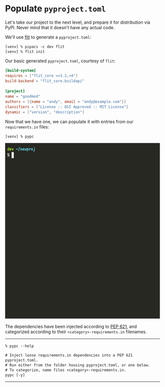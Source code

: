 # Populate `pyproject.toml`

Let's take our project to the next level,
and prepare it for distribution via PyPI.
Never mind that it doesn't have any actual code.

We'll use
[flit](https://github.com/takluyver/flit)
to generate a `pyproject.toml`:

```console
[venv] % pipacs -c dev flit
[venv] % flit init
```

Our basic generated `pyproject.toml`, courtesy of `flit`:

```toml
[build-system]
requires = ["flit_core >=3.2,<4"]
build-backend = "flit_core.buildapi"

[project]
name = "goodmod"
authors = [{name = "andy", email = "andy@example.com"}]
classifiers = ["License :: OSI Approved :: MIT License"]
dynamic = ["version", "description"]
```

Now that we have one,
we can populate it with entries from our `requirements.in` files:

```console
[venv] % pypc
```

![Animated demo: pypc](https://github.com/AndydeCleyre/zpy/blob/assets/pypc.gif?raw=true)

The dependencies have been injected according to
[PEP 621](https://www.python.org/dev/peps/pep-0621/),
and categorized according to their `<category>-requirements.in` filenames.

---

```console
% pypc --help
```
```shell
# Inject loose requirements.in dependencies into a PEP 621 pyproject.toml.
# Run either from the folder housing pyproject.toml, or one below.
# To categorize, name files <category>-requirements.in.
pypc [-y]
```

---
